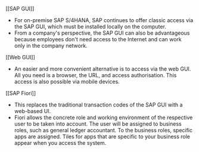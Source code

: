 [[SAP GUI]]
- For on-premise SAP S/4HANA, SAP continues to offer classic access via the SAP GUI, which must be installed locally on the computer. 
- From a company's perspective, the SAP GUI can also be advantageous because employees don't need access to the Internet and can work only in the company network. 

[[Web GUI]]
- An easier and more convenient alternative is to access via the web GUI. All you need is a browser, the URL, and access authorisation. This access is also possible via mobile devices.

[[SAP Fiori]]
- This replaces the traditional transaction codes of the SAP GUI with a web-based UI.
- Fiori allows the concrete role and working environment of the respective user to be taken into account. The user will be assigned to business roles, such as general ledger accountant. To the business roles, specific apps are assigned. Tiles for apps that are specific to your business role appear when you access the system. 